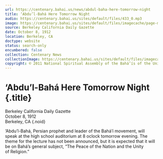 ```yaml
---
url: https://centenary.bahai.us/news/abdul-baha-here-tomorrow-night
title: ‘Abdu’l-Bahá Here Tomorrow Night
audio: https://centenary.bahai.us/sites/default/files/433_0.mp3
image: https://centenary.bahai.us/sites/default/files/imagecache/page-main-image/images/press_clippings/10-08-1912_Berkeley_Daily_Gazette_Abdul_Baha_Here_Tomorrow_Night.png
source: Berkeley California Daily Gazette
date: October 8, 1912
location: Berkeley, CA
doctype: website
status: search-only
encumbered: false
collection: Centenary News
collectionImage: https://centenary.bahai.us/sites/default/files/imagecache/theme-image/main_image/abdulbaha-overview-small_0.jpg
copyright: © 2011 National Spiritual Assembly of the Bahá’ís of the United States
---
```



# ‘Abdu’l-Bahá Here Tomorrow Night {.title}

Berkeley California Daily Gazette  
October 8, 1912  
Berkeley, CA
{.noid}  



‘Abdu’l-Bahá, Persian prophet and leader of the Bahá’í movement, will speak at the high school auditorium at 8 oclock tomorrow evening. The theme for the lecture has not been announced, but it is expected that it will be on Bahá’s general subject, “The Peace of the Nation and the Unity of Religion.”